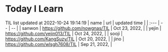 # Today I Learn 
TIL list updated at 2022-10-24 19:14:19
| name | url | updated time |
| :--- | -- | -- |
| sanwon | https://github.com/nowgnas/TIL | Oct 23, 2022, |
| yejin | https://github.com/yejin013/TIL | Oct 24, 2022, |
| sooji | https://github.com/KangSuzy/TIL | Oct 20, 2022, |
| jino | https://github.com/wlsgh7608/TIL | Sep 21, 2022, |
